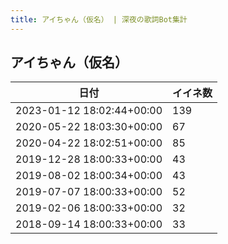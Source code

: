 ```yaml
---
title: アイちゃん（仮名） | 深夜の歌詞Bot集計
---
```

## アイちゃん（仮名）

|日付|イイネ数|
|-|-|
|2023-01-12 18:02:44+00:00|139|
|2020-05-22 18:03:30+00:00|67|
|2020-04-22 18:02:51+00:00|85|
|2019-12-28 18:00:33+00:00|43|
|2019-08-02 18:00:34+00:00|43|
|2019-07-07 18:00:33+00:00|52|
|2019-02-06 18:00:33+00:00|32|
|2018-09-14 18:00:33+00:00|33|
